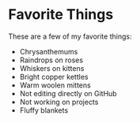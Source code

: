 # Favorite Things

These are a few of my favorite things:

- Chrysanthemums
- Raindrops on roses
- Whiskers on kittens
- Bright copper kettles
- Warm woolen mittens
- Not editing directly on GitHub
- Not working on projects
- Fluffy blankets
